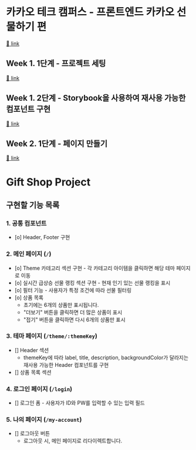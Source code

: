 # 카카오 테크 캠퍼스 - 프론트엔드 카카오 선물하기 편

[🔗 link](https://edu.nextstep.camp/s/hazAC9xa)

## Week 1. 1단계 - 프로젝트 세팅

[🔗 link](https://edu.nextstep.camp/s/hazAC9xa/ls/QzgHvzRM)

## Week 1. 2단계 - Storybook을 사용하여 재사용 가능한 컴포넌트 구현

[🔗 link](https://edu.nextstep.camp/s/hazAC9xa/ls/4wYFPW1K)

## Week 2. 1단계 - 페이지 만들기

[🔗 link](https://edu.nextstep.camp/s/hazAC9xa/ls/QzV1ncxk)

# Gift Shop Project

## 구현할 기능 목록

### 1. 공통 컴포넌트

- [o] Header, Footer 구현

### 2. 메인 페이지 (`/`)

- [o] Theme 카테고리 섹션 구현 - 각 카테고리 아이템을 클릭하면 해당 테마 페이지로 이동
- [o] 실시간 급상승 선물 랭킹 섹션 구현 - 현재 인기 있는 선물 랭킹을 표시
- [o] 필터 기능 - 사용자가 특정 조건에 따라 선물 필터링
- [o] 상품 목록
  - 초기에는 6개의 상품만 표시됩니다.
  - "더보기" 버튼을 클릭하면 더 많은 상품이 표시
  - "접기" 버튼을 클릭하면 다시 6개의 상품만 표시

### 3. 테마 페이지 (`/theme/:themeKey`)

- [] Header 섹션
  - themeKey에 따라 label, title, description, backgroundColor가 달라지는 재사용 가능한 Header 컴포넌트를 구현
- [] 상품 목록 섹션

### 4. 로그인 페이지 (`/login`)

- [] 로그인 폼 - 사용자가 ID와 PW를 입력할 수 있는 입력 필드

### 5. 나의 페이지 (`/my-account`)

- [] 로그아웃 버튼
  - 로그아웃 시, 메인 페이지로 리다이렉트합니다.
